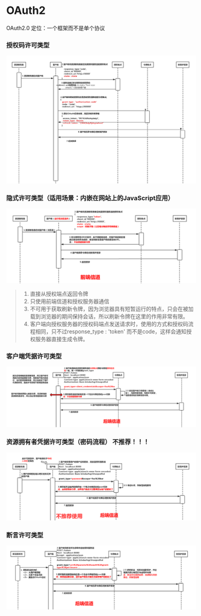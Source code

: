 # OAuth2
OAuth2.0 定位：一个框架而不是单个协议  

### 授权码许可类型  
![授权码许可类型图](https://github.com/momokanni/OAuth2/blob/master/images/%E6%8E%88%E6%9D%83%E7%A0%81%E8%AE%B8%E5%8F%AF%E7%B1%BB%E5%9E%8B.png)   

### 隐式许可类型（适用场景：内嵌在网站上的JavaScript应用）  
![隐式许可类型](https://github.com/momokanni/OAuth2/blob/master/images/%E9%9A%90%E5%BC%8F%E8%AE%B8%E5%8F%AF%E7%B1%BB%E5%9E%8B%20(1).jpg)  
>1. 直接从授权端点返回令牌  
>2. 只使用前端信道和授权服务器通信  
>3. 不可用于获取刷新令牌，因为浏览器具有短暂运行的特点，只会在被加载到浏览器的期间保持会话，所以刷新令牌在这里的作用非常有限。  
>4. 客户端向授权服务器的授权码端点发送请求时，使用的方式和授权码流程相同，只不过response_type : 'token' 而不是code，这样会通知授权服务器直接生成令牌。  

### 客户端凭据许可类型  
![客户端凭据许可类型](https://github.com/momokanni/OAuth2/blob/master/images/%E5%AE%A2%E6%88%B7%E7%AB%AF%E5%87%AD%E6%8D%AE%E8%AE%B8%E5%8F%AF%E7%B1%BB%E5%9E%8B.jpg)  

### 资源拥有者凭据许可类型（密码流程） 不推荐！！！   
![资源拥有者凭据许可类型](https://github.com/momokanni/OAuth2/blob/master/images/%E8%B5%84%E6%BA%90%E6%8B%A5%E6%9C%89%E8%80%85%E5%87%AD%E6%8D%AE%E8%AE%B8%E5%8F%AF%E7%B1%BB%E5%9E%8B.jpg)  

### 断言许可类型  
![ 断言许可类型](https://github.com/momokanni/OAuth2/blob/master/images/%E6%96%AD%E8%A8%80%E8%AE%B8%E5%8F%AF%E7%B1%BB%E5%9E%8B_UML.jpg)  



